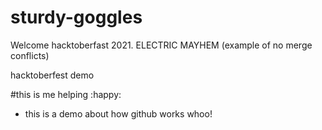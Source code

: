 # sturdy-goggles
Welcome hacktoberfast 2021.
ELECTRIC MAYHEM
(example of no merge conflicts)

hacktoberfest demo

#this is me helping :happy:

- this is a demo about how github works whoo!
